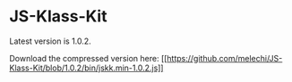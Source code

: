 JS-Klass-Kit
============

Latest version is 1.0.2.

Download the compressed version here: [[https://github.com/melechi/JS-Klass-Kit/blob/1.0.2/bin/jskk.min-1.0.2.js]]
